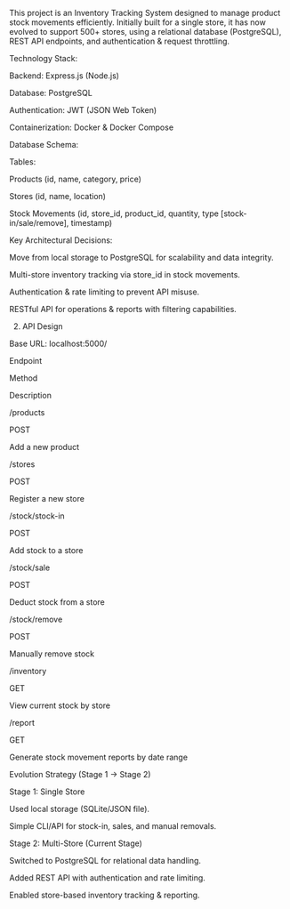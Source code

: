 This project is an Inventory Tracking System designed to manage product stock movements efficiently. Initially built for a single store, it has now evolved to support 500+ stores, using a relational database (PostgreSQL), REST API endpoints, and authentication & request throttling.

Technology Stack:

Backend: Express.js (Node.js)

Database: PostgreSQL

Authentication: JWT (JSON Web Token)

Containerization: Docker & Docker Compose

Database Schema:

Tables:

Products (id, name, category, price)

Stores (id, name, location)

Stock Movements (id, store_id, product_id, quantity, type [stock-in/sale/remove], timestamp)

Key Architectural Decisions:

Move from local storage to PostgreSQL for scalability and data integrity.

Multi-store inventory tracking via store_id in stock movements.

Authentication & rate limiting to prevent API misuse.

RESTful API for operations & reports with filtering capabilities.

2. API Design

Base URL: localhost:5000/

Endpoint

Method

Description

/products

POST

Add a new product

/stores

POST

Register a new store

/stock/stock-in

POST

Add stock to a store

/stock/sale

POST

Deduct stock from a store

/stock/remove

POST

Manually remove stock

/inventory

GET

View current stock by store

/report

GET

Generate stock movement reports by date range



Evolution Strategy (Stage 1 → Stage 2)

Stage 1: Single Store

Used local storage (SQLite/JSON file).

Simple CLI/API for stock-in, sales, and manual removals.

Stage 2: Multi-Store (Current Stage)

Switched to PostgreSQL for relational data handling.

Added REST API with authentication and rate limiting.

Enabled store-based inventory tracking & reporting.

